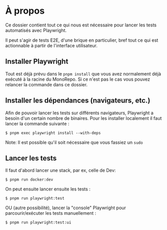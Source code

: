 # À propos

Ce dossier contient tout ce qui nous est nécessaire pour lancer les tests automatisés avec Playwright.

Il peut s'agir de tests E2E, d'une brique en particulier, bref tout ce qui est actionnable à partir de l'interface utilisateur.

## Installer Playwright

Tout est déjà prévu dans le `pnpm install` que vous avez normalement déjà exécuté à la racine du MonoRepo. Si ce n'est pas le cas vous pouvez relancer la commande dans ce dossier.

## Installer les dépendances (navigateurs, etc.)

Afin de pouvoir lancer les tests sur différents navigateurs, Playwright a besoin d'un certain nombre de binaires.
Pour les installer localement il faut lancer la commande suivante :

```shell
$ pnpm exec playwright install --with-deps
```

Note: Il est possible qu'il soit nécessaire que vous fassiez un `sudo`

## Lancer les tests

Il faut d'abord lancer une stack, par ex, celle de Dev:

```shell
$ pnpm run docker:dev
```
On peut ensuite lancer ensuite les tests :

```shell
$ pnpm run playwright:test
```

OU (autre possibilité), lancer la "console" Playwright pour parcourir/exécuter les tests manuellement :

```shell
$ pnpm run playwright:test:ui
```
